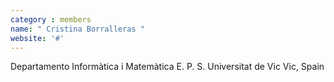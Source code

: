 ```yaml
---
category : members
name: " Cristina Borralleras " 
website: '#'
---
```

Departamento Informàtica i Matemàtica
E. P. S. Universitat de Vic
Vic, Spain

